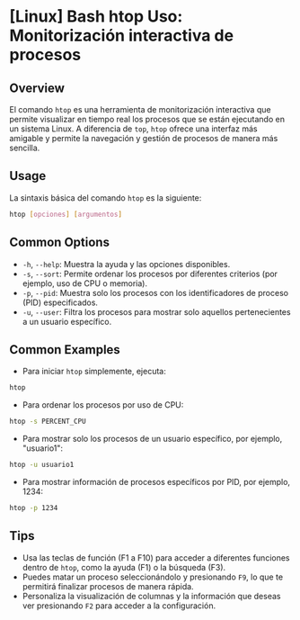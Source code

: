 # [Linux] Bash htop Uso: Monitorización interactiva de procesos

## Overview
El comando `htop` es una herramienta de monitorización interactiva que permite visualizar en tiempo real los procesos que se están ejecutando en un sistema Linux. A diferencia de `top`, `htop` ofrece una interfaz más amigable y permite la navegación y gestión de procesos de manera más sencilla.

## Usage
La sintaxis básica del comando `htop` es la siguiente:

```bash
htop [opciones] [argumentos]
```

## Common Options
- `-h`, `--help`: Muestra la ayuda y las opciones disponibles.
- `-s`, `--sort`: Permite ordenar los procesos por diferentes criterios (por ejemplo, uso de CPU o memoria).
- `-p`, `--pid`: Muestra solo los procesos con los identificadores de proceso (PID) especificados.
- `-u`, `--user`: Filtra los procesos para mostrar solo aquellos pertenecientes a un usuario específico.

## Common Examples
- Para iniciar `htop` simplemente, ejecuta:

```bash
htop
```

- Para ordenar los procesos por uso de CPU:

```bash
htop -s PERCENT_CPU
```

- Para mostrar solo los procesos de un usuario específico, por ejemplo, "usuario1":

```bash
htop -u usuario1
```

- Para mostrar información de procesos específicos por PID, por ejemplo, 1234:

```bash
htop -p 1234
```

## Tips
- Usa las teclas de función (F1 a F10) para acceder a diferentes funciones dentro de `htop`, como la ayuda (F1) o la búsqueda (F3).
- Puedes matar un proceso seleccionándolo y presionando `F9`, lo que te permitirá finalizar procesos de manera rápida.
- Personaliza la visualización de columnas y la información que deseas ver presionando `F2` para acceder a la configuración.